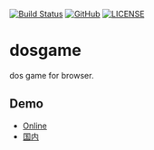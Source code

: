 [![Build Status](https://travis-ci.org/DavidKk/dosgame.svg?branch=master)](https://travis-ci.org/DavidKk/dosgame)
[![GitHub](https://img.shields.io/github/license/mashape/apistatus.svg)](https://github.com/DavidKk/dosgame/blob/master/LICENSE)
[![LICENSE](https://img.shields.io/badge/license-Anti%20996-blue.svg)](https://github.com/996icu/996.ICU/blob/master/LICENSE)

# dosgame

dos game for browser.

## Demo

- [Online](https://davidkk.github.io/dosgame/)
- [国内](https://david.gitee.io/dosgame/)
